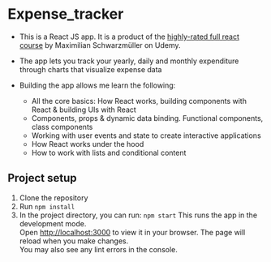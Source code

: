 # Expense_tracker

- This is a React JS app. It is a product of the [highly-rated full react course](https://www.udemy.com/share/101Wby3@AL6jvz7avmmgWW50Kxn5N0dQzKTsUJ4h9tNtC8od8-bVWvd8HjavtwjX_bg8kgjX/) by Maximilian Schwarzmüller on Udemy.

- The app lets you track your yearly, daily and monthly expenditure through charts that visualize expense data

- Building the app allows me learn the following:
    * All the core basics: How React works, building components with React & building UIs with React
    * Components, props & dynamic data binding. Functional components, class components
    * Working with user events and state to create interactive applications
    * How React works under the hood
    * How to work with lists and conditional content

## Project setup
1. Clone the repository
1. Run `npm install`
1. In the project directory, you can run:
`npm start`
This runs the app in the development mode.\
Open [http://localhost:3000](http://localhost:3000) to view it in your browser.
The page will reload when you make changes.\
You may also see any lint errors in the console.
